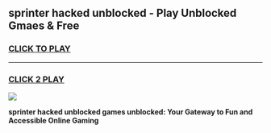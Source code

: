 
## sprinter hacked unblocked - Play Unblocked Gmaes & Free
<h3>
<a href="https://news.freeplayer.one?title=sprinter_hacked_unblocked&ref=23F">CLICK TO PLAY</a></h3>
<hr>

<h3>
<a href="https://news.freeplayer.one?title=sprinter_hacked_unblocked&ref=23F">CLICK 2 PLAY</a>
  
</h3>

<a href="https://news.freeplayer.one?title=sprinter_hacked_unblocked&ref=23F/"><img src="https://clearcache.store/games.png"></a>


**sprinter hacked unblocked games unblocked: Your Gateway to Fun and Accessible Online Gaming**
